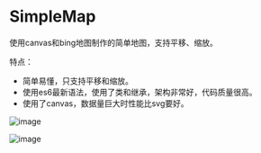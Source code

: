 # SimpleMap
使用canvas和bing地图制作的简单地图，支持平移、缩放。

特点：

* 简单易懂，只支持平移和缩放。
* 使用es6最新语法，使用了类和继承，架构非常好，代码质量很高。
* 使用了canvas，数据量巨大时性能比svg要好。

![image](https://github.com/tengge1/simple-map/blob/master/%E5%9B%BE%E7%89%87/QQ%E6%88%AA%E5%9B%BE20170724225158.jpg)

![image](https://github.com/tengge1/simple-map/blob/master/%E5%9B%BE%E7%89%87/QQ%E6%88%AA%E5%9B%BE20170724225216.jpg)
